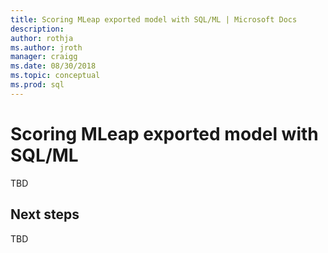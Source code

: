 ```yaml
---
title: Scoring MLeap exported model with SQL/ML | Microsoft Docs
description:
author: rothja 
ms.author: jroth 
manager: craigg
ms.date: 08/30/2018
ms.topic: conceptual
ms.prod: sql
---
```


# Scoring MLeap exported model with SQL/ML

TBD

## Next steps

TBD
